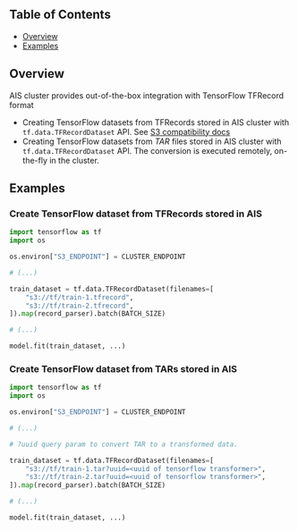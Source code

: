 ## Table of Contents

- [Overview](#overview)
- [Examples](#examples)

## Overview

AIS cluster provides out-of-the-box integration with TensorFlow TFRecord format

- Creating TensorFlow datasets from TFRecords stored in AIS cluster with `tf.data.TFRecordDataset` API. See [S3 compatibility docs](/docs/s3compat.md)
- Creating TensorFlow datasets from *TAR* files stored in AIS cluster with `tf.data.TFRecordDataset` API.
The conversion is executed remotely, on-the-fly in the cluster.

## Examples

### Create TensorFlow dataset from TFRecords stored in AIS

```python
import tensorflow as tf
import os

os.environ["S3_ENDPOINT"] = CLUSTER_ENDPOINT

# (...)

train_dataset = tf.data.TFRecordDataset(filenames=[
    "s3://tf/train-1.tfrecord",
    "s3://tf/train-2.tfrecord",
]).map(record_parser).batch(BATCH_SIZE)

# (...)

model.fit(train_dataset, ...)
```

### Create TensorFlow dataset from TARs stored in AIS

```python
import tensorflow as tf
import os

os.environ["S3_ENDPOINT"] = CLUSTER_ENDPOINT

# (...)

# ?uuid query param to convert TAR to a transformed data.

train_dataset = tf.data.TFRecordDataset(filenames=[
    "s3://tf/train-1.tar?uuid=<uuid of tensorflow transformer>",
    "s3://tf/train-2.tar?uuid=<uuid of tensorflow transformer>",
]).map(record_parser).batch(BATCH_SIZE)

# (...)

model.fit(train_dataset, ...)
```
